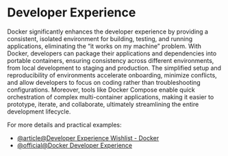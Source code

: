 # Developer Experience

Docker significantly enhances the developer experience by providing a consistent, isolated environment for building, testing, and running applications, eliminating the “it works on my machine” problem. With Docker, developers can package their applications and dependencies into portable containers, ensuring consistency across different environments, from local development to staging and production. The simplified setup and reproducibility of environments accelerate onboarding, minimize conflicts, and allow developers to focus on coding rather than troubleshooting configurations. Moreover, tools like Docker Compose enable quick orchestration of complex multi-container applications, making it easier to prototype, iterate, and collaborate, ultimately streamlining the entire development lifecycle.

For more details and practical examples:

- [@article@Developer Experience Wishlist - Docker](https://courses.devopsdirective.com/docker-beginner-to-pro/lessons/11-development-workflow/00-devx-wishlist#key-devx-features)
- [@official@Docker Developer Experience](https://www.docker.com/blog/cto-chat-overcoming-the-developer-experience-gap-feat-redmonk-flow-io/)
